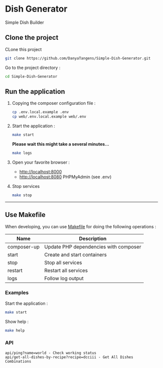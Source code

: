 # Dish Generator

Simple Dish Builder

## Clone the project

CLone this project

```sh
git clone https://github.com/DanyaTangens/Simple-Dish-Generator.git
```

Go to the project directory :

```sh
cd Simple-Dish-Generator
```

## Run the application

1. Copying the composer configuration file :

    ```sh
    cp .env.local.example .env
	cp web/.env.local.example web/.env
    ```

2. Start the application :

    ```sh
    make start
    ```

   **Please wait this might take a several minutes...**

    ```sh
    make logs 
    ```

3. Open your favorite browser :

   * [http://localhost:8000](http://localhost:8000/)
   * [http://localhost:8080](http://localhost:8080/) PHPMyAdmin (see .env)

4. Stop  services

    ```sh
    make stop
    ```

___

## Use Makefile

When developing, you can use [Makefile](https://en.wikipedia.org/wiki/Make_(software)) for doing the following operations :

| Name          | Description                                  |
|---------------|----------------------------------------------|
| composer-up   | Update PHP dependencies with composer        |
| start  | Create and start containers                  |
| stop   | Stop all services                  |
| restart | Restart all services                  |
| logs          | Follow log output                            |

### Examples

Start the application :

```sh
make start
```

Show help :

```sh
make help
```
### API
```
api/ping?name=world - Check working status
api/get-all-dishes-by-recipe?recipe=dcciii - Get All Dishes Combinations
``` 